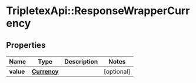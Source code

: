 # TripletexApi::ResponseWrapperCurrency

## Properties
Name | Type | Description | Notes
------------ | ------------- | ------------- | -------------
**value** | [**Currency**](Currency.md) |  | [optional] 


